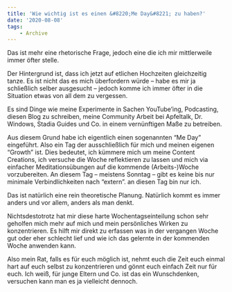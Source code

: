 ```yaml
---
title: 'Wie wichtig ist es einen &#8220;Me Day&#8221; zu haben?'
date: '2020-08-08'
tags:
    - Archive
---
```


Das ist mehr eine rhetorische Frage, jedoch eine die ich mir mittlerweile immer öfter stelle.

Der Hintergrund ist, dass ich jetzt auf etlichen Hochzeiten gleichzeitig tanze. Es ist nicht das es mich überfordern würde – habe es mir ja schließlich selber ausgesucht – jedoch komme ich immer öfter in die Situation etwas von all dem zu vergessen.

Es sind Dinge wie meine Experimente in Sachen YouTube’ing, Podcasting, diesen Blog zu schreiben, meine Community Arbeit bei Apfeltalk, Dr. Windows, Stadia Guides und Co. in einem vernünftigen Maße zu betreiben.

Aus diesem Grund habe ich eigentlich einen sogenannten “Me Day” eingeführt. Also ein Tag der ausschließlich für mich und meinen eigenen “Growth” ist. Dies bedeutet, ich kümmere mich um meine Content Creations, ich versuche die Woche reflektieren zu lassen und mich via einfacher Meditationsübungen auf die kommende (Arbeits-)Woche vorzubereiten. An diesem Tag – meistens Sonntag – gibt es keine bis nur minimale Verbindlichkeiten nach “extern”. an diesen Tag bin nur ich.

Das ist natürlich eine rein theoretische Planung. Natürlich kommt es immer anders und vor allem, anders als man denkt.

Nichtsdestotrotz hat mir diese harte Wochentagseinteilung schon sehr geholfen mich mehr auf mich und mein persönliches Wirken zu konzentrieren. Es hilft mir direkt zu erfassen was in der vergangen Woche gut oder eher schlecht lief und wie ich das gelernte in der kommenden Woche anwenden kann.

Also mein Rat, falls es für euch möglich ist, nehmt euch die Zeit euch einmal hart auf euch selbst zu konzentrieren und gönnt euch einfach Zeit nur für euch. Ich weiß, für junge Eltern und Co. ist das ein Wunschdenken, versuchen kann man es ja vielleicht dennoch.